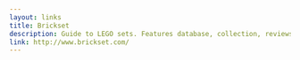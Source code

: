 ```yaml
---
layout: links
title: Brickset
description: Guide to LEGO sets. Features database, collection, reviews and more.
link: http://www.brickset.com/
---
```

